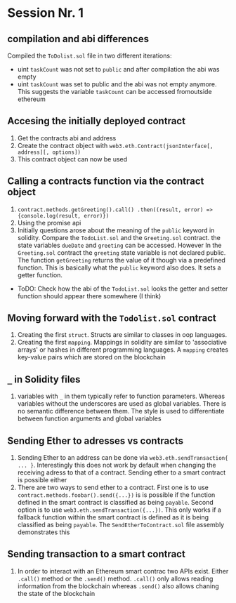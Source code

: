 # Session Nr. 1
## compilation and abi differences
Compiled the `ToDolist.sol` file in two different iterations:
- uint `taskCount` was not set to `public` and after compilation the abi was empty
- uint `taskCount` was set to public and the abi was not empty anymore. This suggests the variable `taskCount` can be accessed fromoutside ethereum

## Accesing the initially deployed contract
1. Get the contracts abi and address
2. Create the contract object with `web3.eth.Contract(jsonInterface[, address][, options])`
3. This contract object can now be used

## Calling a contracts function via the contract object
1. `contract.methods.getGreeting().call()
    .then((result, error) => {console.log(result, error)})`
2. Using the promise api
3. Initially questions arose about the meaning of the `public` keyword in solidity. Compare the `TodoList.sol` and the `Greeting.sol` contract. the state variables `dueDate` and `greeting` can be accessed. However In the `Greeting.sol` contract the `greeting` state variable is not declared public. The function `getGreeting` returns the value of it though via a predefined function. This is basically what the `public` keyword also does. It sets a getter function.
- ToDO: Check how the abi of the `TodoList.sol` looks the getter and setter function should appear there somewhere (I think)

## Moving forward with the `Todolist.sol` contract
1. Creating the first `struct`. Structs are similar to classes in oop languages. 
2. Creating the first `mapping`. Mappings in solidity are similar to 'associative arrays' or hashes in different programming languages. A `mapping` creates key-value pairs which are stored on the blockchain

## `_` in Solidity files
1. variables with `_` in them typically refer to function parameters. Whereas variables without the underscores are used as global variables. There is no semantic difference between them. The style is used to differentiate between function arguments and global variables

## Sending Ether to adresses vs contracts
1. Sending Ether to an address can be done via `web3.eth.sendTransaction{ ... }`. Interestingly this does not work by default when changing the receiving adress to that of a contract. Sending ether to a smart contract is possible either
2. There are two ways to send ether to a contract. First one is to use `contract.methods.foobar().send({...})` is is possible if the function defined in the smart contract is classified as being `payable`. Second option is to use `web3.eth.sendTransaction({...})`. This only works if a fallback function within the smart contract is defined as it is being classified as being `payable`. The `SendEtherToContract.sol` file assembly demonstrates this

## Sending transaction to a smart contract
1. In order to interact with an Ethereum smart contrac two APIs exist. Either `.call()` method or the `.send()` method. `.call()` only allows reading information from the blockchain whereas `.send()` also allows chaning the state of the blockchain
